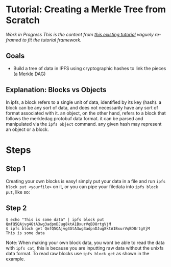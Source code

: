 # Tutorial: Creating a Merkle Tree from Scratch

*Work in Progress* _This is the content from [this existing tutorial](https://ipfs.io/ipfs/QmTkzDwWqPbnAh5YiV5VwcTLnGdwSNsNTn2aDxdXBFca7D/example#/ipfs/QmQwAP9vFjbCtKvD8RkJdCvPHqLQjZfW7Mqbbqx18zd8j7/data/readme.md) vaguely re-framed to fit the tutorial framework._

## Goals
* Build a tree of data in IPFS using cryptographic hashes to link the pieces (a Merkle DAG)

## Explanation: Blocks vs Objects
In ipfs, a block refers to a single unit of data, identified by its key (hash).
a block can be any sort of data, and does not necessarily have any sort of
format associated with it. an object, on the other hand, refers to a block that
follows the merkledag protobuf data format. it can be parsed and manipulated
via the `ipfs object` command. any given hash may represent an object or a block.

# Steps
## Step 1
Creating your own blocks is easy! simply put your data in a file and run
`ipfs block put <yourfile>` on it, or you can pipe your filedata into
`ipfs block put`, like so:

## Step 2
```
$ echo "This is some data" | ipfs block put
QmfQ5QAjvg4GtA3wg3adpnDJug8ktA1BxurVqBD8rtgVjM
$ ipfs block get QmfQ5QAjvg4GtA3wg3adpnDJug8ktA1BxurVqBD8rtgVjM
This is some data
```
Note: When making your own block data, you wont be able to read the data with
`ipfs cat`, this is because you are inputting raw data without the unixfs data
format. To read raw blocks use `ipfs block get` as shown in the example.
